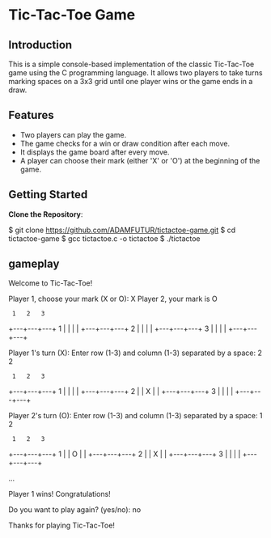 # Tic-Tac-Toe Game

## Introduction

This is a simple console-based implementation of the classic Tic-Tac-Toe game using the C programming language. It allows two players to take turns marking spaces on a 3x3 grid until one player wins or the game ends in a draw.

## Features

- Two players can play the game.
- The game checks for a win or draw condition after each move.
- It displays the game board after every move.
- A player can choose their mark (either 'X' or 'O') at the beginning of the game.

## Getting Started

 **Clone the Repository**:


  $ git clone https://github.com/ADAMFUTUR/tictactoe-game.git
  $ cd tictactoe-game
  $ gcc tictactoe.c -o tictactoe
  $ ./tictactoe

## gameplay
Welcome to Tic-Tac-Toe!

Player 1, choose your mark (X or O): X
Player 2, your mark is O

     1   2   3
   +---+---+---+
1  |   |   |   |
   +---+---+---+
2  |   |   |   |
   +---+---+---+
3  |   |   |   |
   +---+---+---+

Player 1's turn (X):
Enter row (1-3) and column (1-3) separated by a space: 2 2

     1   2   3
   +---+---+---+
1  |   |   |   |
   +---+---+---+
2  |   | X |   |
   +---+---+---+
3  |   |   |   |
   +---+---+---+

Player 2's turn (O):
Enter row (1-3) and column (1-3) separated by a space: 1 2

     1   2   3
   +---+---+---+
1  |   | O |   |
   +---+---+---+
2  |   | X |   |
   +---+---+---+
3  |   |   |   |
   +---+---+---+

...

Player 1 wins! Congratulations!

Do you want to play again? (yes/no): no

Thanks for playing Tic-Tac-Toe!

   

